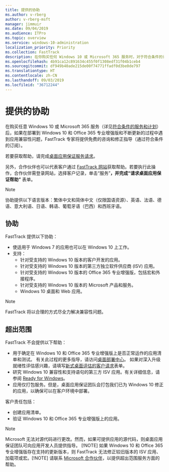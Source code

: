 ```yaml
---
title: 提供的协助
ms.author: v-rberg
author: v-rberg-msft
manager: jimmuir
ms.date: 09/04/2019
ms.audience: ITPro
ms.topic: overview
ms.service: windows-10-administration
localization_priority: Priority
ms.collection: FastTrack
description: 在你购买任何 Windows 10 或 Microsoft 365 服务时，对于符合条件的订阅，FastTrack 专家将免费提供咨询和修正指南来支持客户部署到 Windows 10 和 Office 365 专业增强版并保持最新状态。
ms.openlocfilehash: 4b91ca12c891634c455f0f1308edf31f04b1ceb4
ms.sourcegitcommit: df949b40ade215de00f74771ffadf0d3be0de797
ms.translationtype: HT
ms.contentlocale: zh-CN
ms.lasthandoff: 09/03/2019
ms.locfileid: "36712244"
---
```

# <a name="assistance-offered"></a>提供的协助  

在购买任意 Windows 10 或 Microsoft 365 服务（详见[符合条件的服务和计划](M365-eligible-services-and-plans.md)）后，如果在部署到 Windows 10 和 Office 365 专业增强版和不断更新的过程中遇到应用兼容性问题，FastTrack 专家将提供免费的咨询和修正指导（通过符合条件的订阅）。

若要获取帮助，请完成[桌面应用保证服务请求](https://go.microsoft.com/fwlink/?linkid=2022721)。

另外，合作伙伴也可以代表客户通过 [FastTrack 网站](https://go.microsoft.com/fwlink/?linkid=780698)获取帮助。若要执行此操作，合作伙伴需登录网站，选择客户记录，单击“服务”****，并完成“请求桌面应用保证帮助”**** 表单。

> [!NOTE]
> 协助提供以下语言版本：繁体中文和简体中文（仅限国语资源）、英语、法语、德语、意大利语、日语、韩语、葡萄牙语（巴西）和西班牙语。 

## <a name="assistance"></a>协助

FastTrack 提供以下协助：
- 使适用于 Windows 7 的应用也可以在 Windows 10 上工作。
- 支持：
    - 针对受支持的 Windows 10 版本的客户开发的应用。
    - 针对受支持的 Windows 10 版本的第三方独立软件供应商 (ISV) 应用。
    - 针对受支持的 Windows 10 版本的 Office 365 专业增强版，包括宏和外接程序。
    - 针对受支持的 Windows 10 版本的 Microsoft 产品和服务。
    - Windows 10 桌面和 Web 应用。
> [!NOTE]
> FastTrack 将以合理的方式尽全力解决兼容性问题。 

## <a name="out-of-scope"></a>超出范围

FastTrack 不会提供以下帮助：
- 用于确定在 Windows 10 和 Office 365 专业增强版上是否正常运作的应用清单和测试。 有关此过程的更多指导，请访问[桌面部署中心](https://go.microsoft.com/fwlink/?linkid=2080140)。 如果对深入升级就绪性评估感兴趣，请填写[新式桌面评估的客户请求](https://go.microsoft.com/fwlink/?linkid=2053818)表单。
- 研究 Windows 10 兼容性和支持语句的第三方 ISV 应用。有关详细信息，请参阅 [Ready for Windows](https://go.microsoft.com/fwlink/?linkid=2054580)。
- 应用仅打包服务。但是，桌面应用保证团队会打包我们已为 Windows 10 修正的应用，以确保可以在客户环境中部署。

客户责任包括：
- 创建应用清单。
- 验证 Windows 10 和 Office 365 专业增强版上的应用。
> [!NOTE]
> Microsoft 无法对源代码进行更改。然而，如果可提供应用的源代码，则桌面应用保证团队可向应用开发人员提供指导。 [!NOTE]
> 如果 Windows 10 和 Office 365 专业增强版存在支持的更新版本，则 FastTrack 无法修正较旧版本的 ISV 应用、加载项或宏。[!NOTE]
> 请联系 [Microsoft 合作伙伴](https://go.microsoft.com/fwlink/?linkid=2080150)，以提供超出范围服务方面的帮助。
